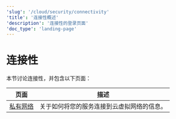 ```yaml
---
'slug': '/cloud/security/connectivity'
'title': '连接性概述'
'description': '连接性的登录页面'
'doc_type': 'landing-page'
---
```



# 连接性

本节讨论连接性，并包含以下页面：

| 页面                                                                  | 描述                                                                                                                       |
|---------------------------------------------------------------------|---------------------------------------------------------------------------------------------------------------------------|
| [私有网络](/cloud/security/private-link-overview) | 关于如何将您的服务连接到云虚拟网络的信息。                                                                                     |
